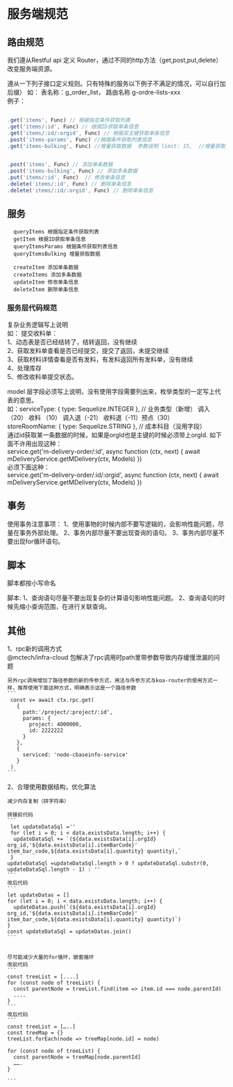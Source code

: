 # 服务端规范

## 路由规范

  我们遵从Restful api 定义 Router，通过不同的http方法（get,post,put,delete）改变服务端资源。

  遵从一下列子接口定义规则。只有特殊的服务以下例子不满足的情况，可以自行加后缀）
  如： 表名称：g_order_list， 路由名称 g-ordre-lists-xxx  
例子：
```js

.get('items', Func) // 根据指定条件获取列表
.get('items/:id', Func) // 根据ID获取单条信息
.get('items/:id/:orgid', Func) // 根据双主键获取单条信息
.post('items-params', Func) //根据条件获取列表信息 
.get('items-bulking', Func) //增量获取数据  参数说明 limit: 15,  //增量获取的条目数 缺省时默认值为200 orgId: 123, //组织机构ID  version: 123


.post('items', Func) // 添加单条数据
.post('items-bulking', Func) // 添加多条数据
.put('items/:id', Func)  // 修改单条信息
.delete('items/:id', Func) // 删除单条信息
.delete('items/:id/:orgid', Func) // 删除单条信息

```
## 服务

```
  queryItems 根据指定条件获取列表
  getItem 根据ID获取单条信息
  queryItemsParams 根据条件获取列表信息
  queryItemsBulking 增量获取数据 
  
  createItem 添加单条数据
  createItems 添加多条数据
  updateItem 修改单条信息
  deleteItem 删除单条信息

```

### 服务层代码规范

  复杂业务逻辑写上说明  
  如： 提交收料单：   
    1、动态表是否已经结转了，结转返回，没有继续   
    2、获取发料单查看是否已经提交，提交了返回，未提交继续  
    3、获取材料详情查看是否有发料，有发料返回所有发料单，没有继续  
    4、处理库存  
    5、修改收料单提交状态。  

  model 层字段必须写上说明，没有使用字段需要列出来，枚举类型的一定写上代表的意思。  
  如：serviceType: { type: Sequelize.INTEGER }, // 业务类型（新增） 调入（20） 收料   （10） 调入退（-21） 收料退（-11）预点（30）   
  storeRoomName: { type: Sequelize.STRING }, // 成本科目（没用字段）   
通过id获取某一条数据的时候，如果是orgId也是主键的时候必须带上orgId.
如下面不许用出现这种：  
  service.get('m-delivery-order/:id', async function (ctx, next) {
  await mDeliveryService.getMDelivery(ctx, Models)
})    
必须下面这种：  
service.get('m-delivery-order/:id/:orgid', async function (ctx, next) {
  await mDeliveryService.getMDelivery(ctx, Models)
})  


## 事务
  使用事务注意事项：
      1、使用事物的时候内部不要写逻辑的，会影响性能问题，尽量在事务外部处理。
      2、事务内部尽量不要出现查询的语句。
      3、事务内部尽量不要出现for循环语句。

## 脚本

   脚本都按小写命名
   
   脚本: 1、查询语句尽量不要出现复杂的计算语句影响性能问题。
         2、查询语句的时候先缩小查询范围，在进行关联查询。

## 其他  

   1、rpc新的调用方式   
    @mctech/infra-cloud 包解决了rpc调用时path里带参数导致内存缓慢泄漏的问题

    另外rpc调用增加了路径参数的新的传参方式，用法与传参方式与koa-router的使用方式一样，推荐使用下面这种方式，明确表示这是一个路径参数 
    ```
     const v= await ctx.rpc.get(
       {
         path:'/project/:project/:id',
         params: {
           project: 4000000,
           id: 2222222
         }
       },
       {
         serviced: 'node-cbaseinfo-service'
       }
     )
    ```
   2、合理使用数据结构，优化算法

    减少内存复制（拼字符串）
    
    拼接前代码
    ```
     let updateDataSql =''
     for (let i = 0; i < data.existsData.length; i++) {
      updateDataSql += `(${data.existsData[i].orgId} org_id,'${data.existsData[i].itemBarCode}' item_bar_code,${data.existsData[i].quantity} quantity),`
     }
    updateDataSql =updateDataSql.length > 0 ? updateDataSql.substr(0, updateDataSql.length - 1) : ''
    ```
    改后代码
    ```
    let updateDatas = []
    for (let i = 0; i < data.existsData.length; i++) {
      updateDatas.push(`(${data.existsData[i].orgId} org_id,'${data.existsData[i].itemBarCode}' item_bar_code,${data.existsData[i].quantity} quantity)`)
    }
    const updateDataSql = updateDatas.join()
    ```

    
    尽可能减少大量的for循环，嵌套循环
    改前代码
    ```
    const treeList = [....]
    for (const node of treeList) {
      const parentNode = treeList.find(item => item.id === node.parentId)
      ....
    }
    ```
    改后代码
    ```
    const treeList = […..]
    const treeMap = {}
    treeList.forEach(node => treeMap[node.id] = node)

    for (const node of treeList) {
      const parentNode = treeMap[node.parentId]
      …….
    }

    ```
 




